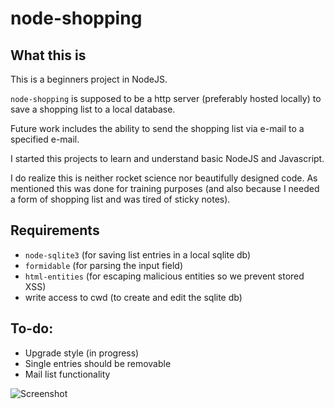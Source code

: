 # node-shopping

## What this is

This is a beginners project in NodeJS.

``` node-shopping ``` is supposed to be a http server (preferably hosted locally) to save a shopping list to a local database.

Future work includes the ability to send the shopping list via e-mail to a specified e-mail.

I started this projects to learn and understand basic NodeJS and Javascript.

I do realize this is neither rocket science nor beautifully designed code. As mentioned this was done for training purposes (and also because I needed a form of shopping list and was tired of sticky notes).

## Requirements

* ```node-sqlite3``` (for saving list entries in a local sqlite db)
* ```formidable``` (for parsing the input field)
* ```html-entities``` (for escaping malicious entities so we prevent stored XSS)
* write access to cwd (to create and edit the sqlite db)


## To-do:
* Upgrade style (in progress)
* Single entries should be removable
* Mail list functionality

![Screenshot](https://raw.githubusercontent.com/chrisyou/node-shopping/master/docs/alpha.png)
